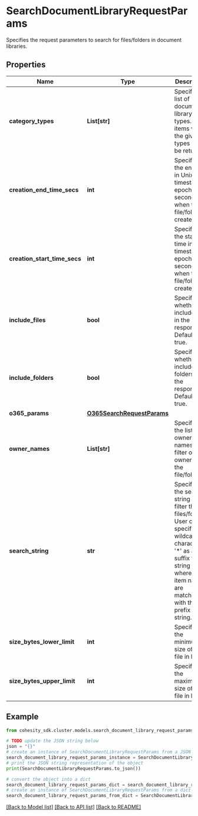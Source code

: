 # SearchDocumentLibraryRequestParams

Specifies the request parameters to search for files/folders in document libraries.

## Properties

Name | Type | Description | Notes
------------ | ------------- | ------------- | -------------
**category_types** | **List[str]** | Specifies a list of document library types. Only items within the given types will be returned. | [optional] 
**creation_end_time_secs** | **int** | Specifies the end time in Unix timestamp epoch in seconds when the file/folder is created. | [optional] 
**creation_start_time_secs** | **int** | Specifies the start time in Unix timestamp epoch in seconds when the file/folder is created. | [optional] 
**include_files** | **bool** | Specifies whether to include files in the response. Default is true. | [optional] [default to True]
**include_folders** | **bool** | Specifies whether to include folders in the response. Default is true. | [optional] [default to True]
**o365_params** | [**O365SearchRequestParams**](O365SearchRequestParams.md) |  | [optional] 
**owner_names** | **List[str]** | Specifies the list of owner names to filter on owner of the file/folder. | [optional] 
**search_string** | **str** | Specifies the search string to filter the files/folders. User can specify a wildcard character &#39;*&#39; as a suffix to a string where all item names are matched with the prefix string. | [optional] 
**size_bytes_lower_limit** | **int** | Specifies the minimum size of the file in bytes. | [optional] 
**size_bytes_upper_limit** | **int** | Specifies the maximum size of the file in bytes. | [optional] 

## Example

```python
from cohesity_sdk.cluster.models.search_document_library_request_params import SearchDocumentLibraryRequestParams

# TODO update the JSON string below
json = "{}"
# create an instance of SearchDocumentLibraryRequestParams from a JSON string
search_document_library_request_params_instance = SearchDocumentLibraryRequestParams.from_json(json)
# print the JSON string representation of the object
print(SearchDocumentLibraryRequestParams.to_json())

# convert the object into a dict
search_document_library_request_params_dict = search_document_library_request_params_instance.to_dict()
# create an instance of SearchDocumentLibraryRequestParams from a dict
search_document_library_request_params_from_dict = SearchDocumentLibraryRequestParams.from_dict(search_document_library_request_params_dict)
```
[[Back to Model list]](../README.md#documentation-for-models) [[Back to API list]](../README.md#documentation-for-api-endpoints) [[Back to README]](../README.md)


